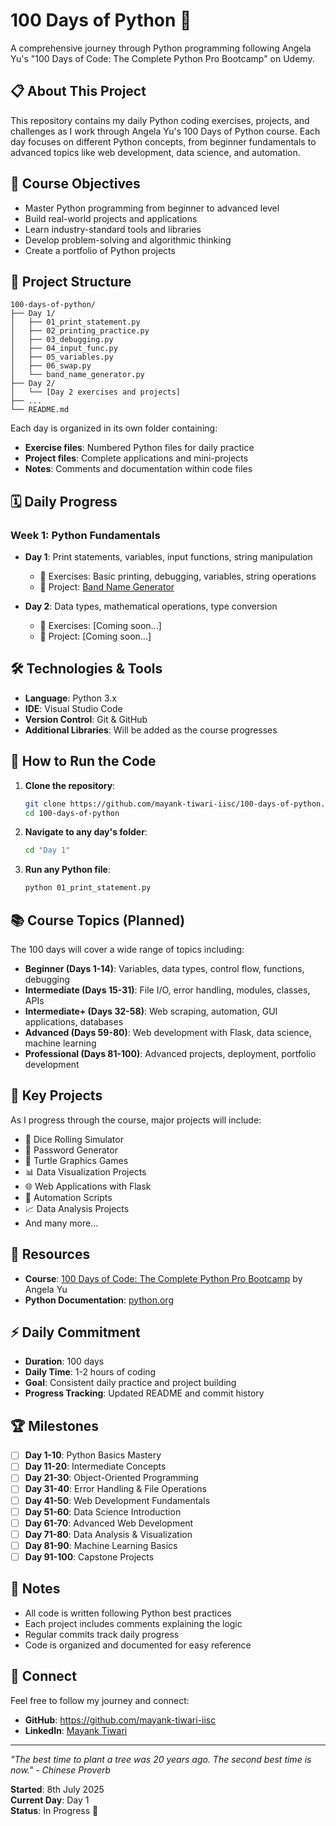 # 100 Days of Python 🐍

A comprehensive journey through Python programming following Angela Yu's "100 Days of Code: The Complete Python Pro Bootcamp" on Udemy.

## 📋 About This Project

This repository contains my daily Python coding exercises, projects, and challenges as I work through Angela Yu's 100 Days of Python course. Each day focuses on different Python concepts, from beginner fundamentals to advanced topics like web development, data science, and automation.

## 🎯 Course Objectives

- Master Python programming from beginner to advanced level
- Build real-world projects and applications
- Learn industry-standard tools and libraries
- Develop problem-solving and algorithmic thinking
- Create a portfolio of Python projects

## 📂 Project Structure

```
100-days-of-python/
├── Day 1/
│   ├── 01_print_statement.py
│   ├── 02_printing_practice.py
│   ├── 03_debugging.py
│   ├── 04_input_func.py
│   ├── 05_variables.py
│   ├── 06_swap.py
│   └── band_name_generator.py
├── Day 2/
│   └── [Day 2 exercises and projects]
├── ...
└── README.md
```

Each day is organized in its own folder containing:
- **Exercise files**: Numbered Python files for daily practice
- **Project files**: Complete applications and mini-projects
- **Notes**: Comments and documentation within code files

## 🗓️ Daily Progress

### Week 1: Python Fundamentals

- **Day 1**: Print statements, variables, input functions, string manipulation
  - 📝 Exercises: Basic printing, debugging, variables, string operations
  - 🎯 Project: [Band Name Generator](Day%201/band_name_generator.py)

- **Day 2**: Data types, mathematical operations, type conversion
  - 📝 Exercises: [Coming soon...]
  - 🎯 Project: [Coming soon...]

<!-- More days will be added as progress continues -->

## 🛠️ Technologies & Tools

- **Language**: Python 3.x
- **IDE**: Visual Studio Code
- **Version Control**: Git & GitHub
- **Additional Libraries**: Will be added as the course progresses

## 🚀 How to Run the Code

1. **Clone the repository**:
   ```bash
   git clone https://github.com/mayank-tiwari-iisc/100-days-of-python.git
   cd 100-days-of-python
   ```

2. **Navigate to any day's folder**:
   ```bash
   cd "Day 1"
   ```

3. **Run any Python file**:
   ```bash
   python 01_print_statement.py
   ```

## 📚 Course Topics (Planned)

The 100 days will cover a wide range of topics including:

- **Beginner (Days 1-14)**: Variables, data types, control flow, functions, debugging
- **Intermediate (Days 15-31)**: File I/O, error handling, modules, classes, APIs
- **Intermediate+ (Days 32-58)**: Web scraping, automation, GUI applications, databases
- **Advanced (Days 59-80)**: Web development with Flask, data science, machine learning
- **Professional (Days 81-100)**: Advanced projects, deployment, portfolio development

## 🎯 Key Projects

As I progress through the course, major projects will include:

- 🎲 Dice Rolling Simulator
- 🔐 Password Generator
- 🎨 Turtle Graphics Games
- 📊 Data Visualization Projects
- 🌐 Web Applications with Flask
- 🤖 Automation Scripts
- 📈 Data Analysis Projects
- And many more...

## 📖 Resources

- **Course**: [100 Days of Code: The Complete Python Pro Bootcamp](https://www.udemy.com/course/100-days-of-code/) by Angela Yu
- **Python Documentation**: [python.org](https://docs.python.org/3/)

## ⚡ Daily Commitment

- **Duration**: 100 days
- **Daily Time**: 1-2 hours of coding
- **Goal**: Consistent daily practice and project building
- **Progress Tracking**: Updated README and commit history

## 🏆 Milestones

- [ ] **Day 1-10**: Python Basics Mastery
- [ ] **Day 11-20**: Intermediate Concepts
- [ ] **Day 21-30**: Object-Oriented Programming
- [ ] **Day 31-40**: Error Handling & File Operations
- [ ] **Day 41-50**: Web Development Fundamentals
- [ ] **Day 51-60**: Data Science Introduction
- [ ] **Day 61-70**: Advanced Web Development
- [ ] **Day 71-80**: Data Analysis & Visualization
- [ ] **Day 81-90**: Machine Learning Basics
- [ ] **Day 91-100**: Capstone Projects

## 📝 Notes

- All code is written following Python best practices
- Each project includes comments explaining the logic
- Regular commits track daily progress
- Code is organized and documented for easy reference

## 🤝 Connect

Feel free to follow my journey and connect:

- **GitHub**: https://github.com/mayank-tiwari-iisc
- **LinkedIn**: [Mayank Tiwari](https://www.linkedin.com/in/mayank-tiwari-iisc/)

---

*"The best time to plant a tree was 20 years ago. The second best time is now." - Chinese Proverb*

**Started**: 8th July 2025  
**Current Day**: Day 1  
**Status**: In Progress 🚀
